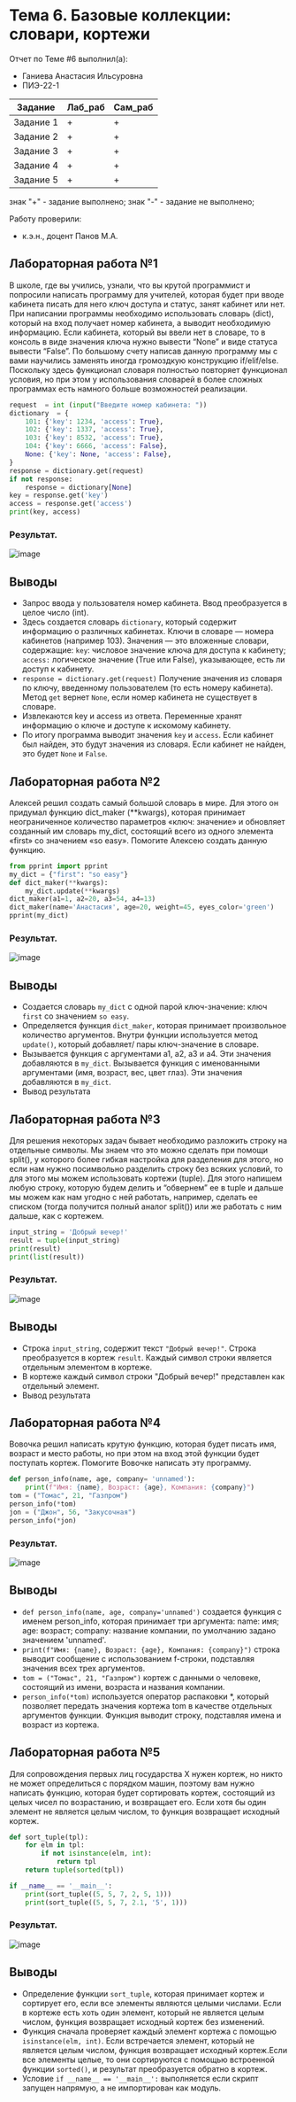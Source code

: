 # Тема 6. Базовые коллекции: словари, кортежи 
Отчет по Теме #6 выполнил(а):
- Ганиева Анастасия Ильсуровна
- ПИЭ-22-1

| Задание | Лаб_раб | Сам_раб |
| ------ | ------ | ------ |
| Задание 1 | + | + |
| Задание 2 | + | + |
| Задание 3 | + | + |
| Задание 4 | + | + |
| Задание 5 | + | + |

знак "+" - задание выполнено; знак "-" - задание не выполнено;

Работу проверили:
- к.э.н., доцент Панов М.А.

## Лабораторная работа №1
В школе, где вы учились, узнали, что вы крутой программист и попросили написать программу для учителей, которая будет при вводе кабинета писать для него ключ доступа и статус, занят кабинет или нет. При написании программы необходимо использовать словарь (dict), который на вход получает номер кабинета, а выводит необходимую информацию. Если кабинета, который вы ввели нет в словаре, то в консоль в виде значения ключа нужно вывести “None” и виде статуса вывести “False”.
По большому счету написав данную программу мы с вами научились заменять иногда громоздкую конструкцию if/elif/else. Поскольку здесь функционал словаря полностью повторяет функционал условия, но при этом у использования словарей в более сложных программах есть намного больше возможностей реализации.

```python
request  = int (input("Введите номер кабинета: "))
dictionary  = {
    101: {'key': 1234, 'access': True},
    102: {'key': 1337, 'access': True},
    103: {'key': 8532, 'access': True},
    104: {'key': 6666, 'access': False},
    None: {'key': None, 'access': False},
}
response = dictionary.get(request)
if not response:
    response = dictionary[None]
key = response.get('key')
access = response.get('access')
print(key, access)
```

### Результат.

![image](https://github.com/GanievaAnastasiia/Software_Engineering/blob/Тема_6/images6/1.png)

## Выводы

- Запрос ввода у пользователя номер кабинета. Ввод преобразуется в целое число (int).
- Здесь создается словарь `dictionary`, который содержит информацию о различных кабинетах. Ключи в словаре — номера кабинетов (например 103). Значения — это вложенные словари, содержащие: `key`: числовое значение ключа для доступа к кабинету; `access:` логическое значение (True или False), указывающее, есть ли доступ к кабинету.
- `response = dictionary.get(request)` Получение значения из словаря по ключу, введенному пользователем (то есть номеру кабинета). Метод `get` вернет `None`, если номер кабинета не существует в словаре.
- Извлекаются key и access из ответа. Переменные хранят информацию о ключе и доступе к искомому кабинету.
- По итогу программа выводит значения `key` и `access`. Если кабинет был найден, это будут значения из словаря. Если кабинет не найден, это будет `None` и `False`.


## Лабораторная работа №2
Алексей решил создать самый большой словарь в мире. Для этого он придумал функцию dict_maker (**kwargs), которая принимает неограниченное количество параметров «ключ: значение» и обновляет созданный им словарь my_dict, состоящий всего из одного элемента «first» со значением «so easy». Помогите Алексею создать данную функцию.

```python
from pprint import pprint
my_dict = {"first": "so easy"}
def dict_maker(**kwargs):
    my_dict.update(**kwargs)
dict_maker(a1=1, a2=20, a3=54, a4=13)
dict_maker(name='Анастасия', age=20, weight=45, eyes_color='green')
pprint(my_dict)
```
### Результат.

![image](https://github.com/GanievaAnastasiia/Software_Engineering/blob/Тема_6/images6/2.png)

## Выводы

- Создается словарь `my_dict` с одной парой ключ-значение: ключ `first` со значением `so easy`.
- Определяется функция `dict_maker`, которая принимает произвольное количество аргументов. Внутри функции используется метод `update()`, который добавляет/ пары ключ-значение в словаре.
- Вызывается функция с аргументами a1, a2, a3 и a4. Эти значения добавляются в `my_dict`. Вызывается функция с именованными аргументами (имя, возраст, вес, цвет глаз). Эти значения  добавляются в `my_dict`.
- Вывод результата

## Лабораторная работа №3
Для решения некоторых задач бывает необходимо разложить строку на отдельные символы. Мы знаем что это можно сделать при помощи split(), у которого более гибкая настройка для разделения для этого, но если нам нужно посимвольно разделить строку без всяких условий, то для этого мы можем использовать кортежи (tuple). Для этого напишем любую строку, которую будем делить и “обвернем” ее в tuple и дальше мы можем как нам угодно с ней работать, например, сделать ее списком (тогда получится полный аналог split()) или же работать с ним дальше, как с кортежем.

```python
input_string = 'Добрый вечер!'
result = tuple(input_string)
print(result)
print(list(result))
```
### Результат.

![image](https://github.com/GanievaAnastasiia/Software_Engineering/blob/Тема_6/images6/3.png)

## Выводы

- Строка `input_string`, содержит текст `"Добрый вечер!"`. Строка преобразуется в кортеж `result`. Каждый символ строки является отдельным элементом в кортеже.
- В кортеже каждый символ строки "Добрый вечер!" представлен как отдельный элемент.
- Вывод результата
   
## Лабораторная работа №4
Вовочка решил написать крутую функцию, которая будет писать имя, возраст и место работы, но при этом на вход этой функции будет поступать кортеж. Помогите Вовочке написать эту программу.

```python
def person_info(name, age, company= 'unnamed'):
    print(f"Имя: {name}, Возраст: {age}, Компания: {company}") 
tom = ("Томас", 21, "Газпром")
person_info(*tom)
jon = ("Джон", 56, "Закусочная")
person_info(*jon)

```
### Результат.

![image](https://github.com/GanievaAnastasiia/Software_Engineering/blob/Тема_6/images6/4.png)

## Выводы
- `def person_info(name, age, company='unnamed')` создается функция с именем person_info, которая принимает три аргумента: name: имя; age: возраст; company: название компании, по умолчанию задано значением 'unnamed'.
- `print(f"Имя: {name}, Возраст: {age}, Компания: {company}")` строка выводит сообщение с использованием f-строки, подставляя значения всех трех аргументов.
- `tom = ("Томас", 21, "Газпром")` кортеж с данными о человеке, состоящий из имени, возраста и названия компании.
- `person_info(*tom)` используется оператор распаковки *, который позволяет передать значения кортежа tom в качестве отдельных аргументов функции. Функция выводит строку, подставляя имена и возраст из кортежа.

## Лабораторная работа №5
Для сопровождения первых лиц государства X нужен кортеж, но никто не может определиться с порядком машин, поэтому вам нужно написать функцию, которая будет сортировать кортеж, состоящий из целых чисел по возрастанию, и возвращает его. Если хотя бы один элемент не является целым числом, то функция возвращает исходный кортеж.

```python
def sort_tuple(tpl):
    for elm in tpl:
        if not isinstance(elm, int):
            return tpl 
    return tuple(sorted(tpl)) 

if __name__ == '__main__':
    print(sort_tuple((5, 5, 7, 2, 5, 1)))       
    print(sort_tuple((5, 5, 7, 2.1, '5', 1)))     

```
### Результат.

![image](https://github.com/GanievaAnastasiia/Software_Engineering/blob/Тема_6/images6/5.png)

## Выводы

- Определение функции `sort_tuple`, которая принимает кортеж и сортирует его, если все элементы являются целыми числами. Если в кортеже есть хоть один элемент, который не является целым числом, функция возвращает исходный кортеж без изменений.
- Функция сначала проверяет каждый элемент кортежа с помощью `isinstance(elm, int)`. Если встречается элемент, который не является целым числом, функция возвращает исходный кортеж.Если все элементы целые, то они сортируются с помощью встроенной функции `sorted()`, и результат преобразуется обратно в кортеж.
- Условие `if __name__ == '__main__':` выполняется если скрипт запущен напрямую, а не импортирован как модуль.


